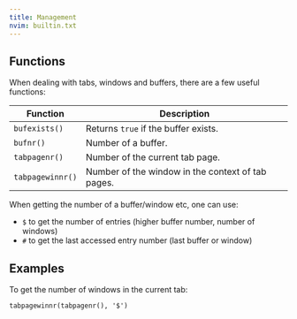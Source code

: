 ```yaml
---
title: Management
nvim: builtin.txt
---
```


## Functions

When dealing with tabs, windows and buffers,
there are a few useful functions:

| Function | Description |
| --- | --- |
| `bufexists()` | Returns `true` if the buffer exists. |
| `bufnr()` | Number of a buffer. |
| `tabpagenr()` | Number of the current tab page. |
| `tabpagewinnr()` | Number of the window in the context of tab pages. |

When getting the number of a buffer/window etc, one can use:

- `$` to get the number of entries (higher buffer number, number of windows)
- `#` to get the last accessed entry number (last buffer or window)

## Examples

To get the number of windows in the current tab:

```vim
tabpagewinnr(tabpagenr(), '$')
```
